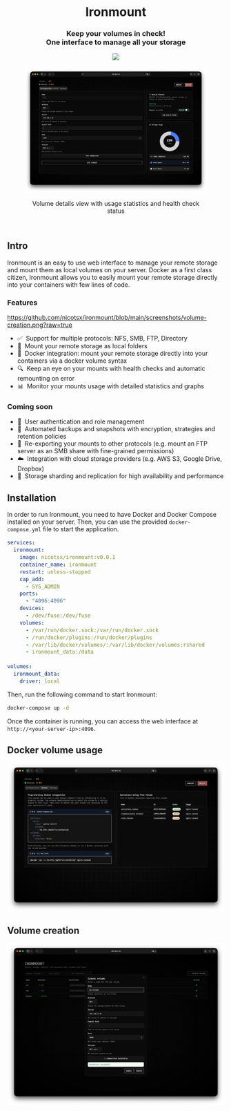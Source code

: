 <div align="center">
  <h1>Ironmount</h1>
  <h3>Keep your volumes in check!<br />One interface to manage all your storage</h3>
  <a href="https://github.com/nicotsx/ironmount/blob/main/LICENSE">
    <img src="https://img.shields.io/github/license/nicotsx/ironmount" />
  </a>
  <br />
  <figure>
    <img src="https://github.com/nicotsx/ironmount/blob/main/screenshots/volume-details.png?raw=true" alt="Demo" />
    <figcaption>
      <p align="center">
        Volume details view with usage statistics and health check status
      </p>
    </figcaption>
  </figure>
</div>

<br />

## Intro

Ironmount is an easy to use web interface to manage your remote storage and mount them as local volumes on your server. Docker as a first class citizen, Ironmount allows you to easily mount your remote storage directly into your containers with few lines of code.

### Features

https://github.com/nicotsx/ironmount/blob/main/screenshots/volume-creation.png?raw=true

- ✅&nbsp; Support for multiple protocols: NFS, SMB, FTP, Directory
- 📡&nbsp; Mount your remote storage as local folders
- 🐳&nbsp; Docker integration: mount your remote storage directly into your containers via a docker volume syntax
- 🔍&nbsp; Keep an eye on your mounts with health checks and automatic remounting on error
- 📊&nbsp; Monitor your mounts usage with detailed statistics and graphs

### Coming soon

- 🔐&nbsp; User authentication and role management
- 💾&nbsp; Automated backups and snapshots with encryption, strategies and retention policies
- 🔄&nbsp; Re-exporting your mounts to other protocols (e.g. mount an FTP server as an SMB share with fine-grained permissions)
- ☁️&nbsp; Integration with cloud storage providers (e.g. AWS S3, Google Drive, Dropbox)
- 🔀&nbsp; Storage sharding and replication for high availability and performance

## Installation

In order to run Ironmount, you need to have Docker and Docker Compose installed on your server. Then, you can use the provided `docker-compose.yml` file to start the application.

```yaml
services:
  ironmount:
    image: nicotsx/ironmount:v0.0.1
    container_name: ironmount
    restart: unless-stopped
    cap_add:
      - SYS_ADMIN
    ports:
      - "4096:4096"
    devices:
      - /dev/fuse:/dev/fuse
    volumes:
      - /var/run/docker.sock:/var/run/docker.sock
      - /run/docker/plugins:/run/docker/plugins
      - /var/lib/docker/volumes/:/var/lib/docker/volumes:rshared
      - ironmount_data:/data

volumes:
  ironmount_data:
    driver: local
```

Then, run the following command to start Ironmount:

```bash
docker-compose up -d
```

Once the container is running, you can access the web interface at `http://<your-server-ip>:4096`.

## Docker volume usage

![Preview](https://github.com/nicotsx/ironmount/blob/main/screenshots/docker-instructions.png?raw=true)

## Volume creation

![Preview](https://github.com/nicotsx/ironmount/blob/main/screenshots/volume-creation.png?raw=true)
